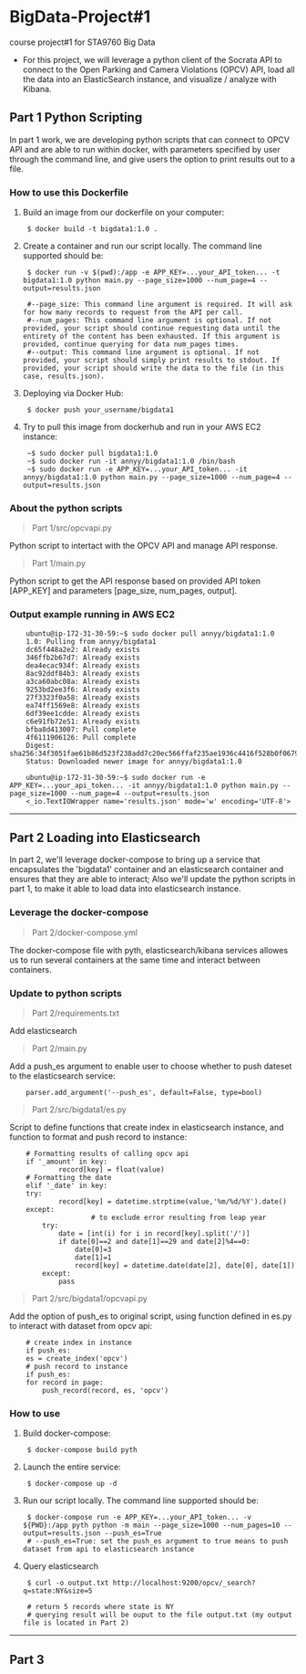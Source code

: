 # BigData-Project#1
course project#1 for STA9760 Big Data
* For this project, we will leverage a python client of the Socrata API to connect to the Open Parking and Camera Violations (OPCV) API, load all the data into an ElasticSearch instance, and visualize / analyze with Kibana.


## Part 1 Python Scripting
In part 1 work, we are developing python scripts that can connect to OPCV API and are able to run within docker, with parameters specified by user through the command line, and give users the option to print results out to a file.

### How to use this Dockerfile
1. Build an image from our dockerfile on your computer:

        $ docker build -t bigdata1:1.0 . 
2. Create a container and run our script locally. The command line supported should be:

        $ docker run -v $(pwd):/app -e APP_KEY=...your_API_token... -t bigdata1:1.0 python main.py --page_size=1000 --num_page=4 --output=results.json
        
        #--page_size: This command line argument is required. It will ask for how many records to request from the API per call.
        #--num_pages: This command line argument is optional. If not provided, your script should continue requesting data until the entirety of the content has been exhausted. If this argument is provided, continue querying for data num_pages times.
        #--output: This command line argument is optional. If not provided, your script should simply print results to stdout. If provided, your script should write the data to the file (in this case, results.json).

3. Deploying via Docker Hub:

        $ docker push your_username/bigdata1
4. Try to pull this image from dockerhub and run in your AWS EC2 instance:

        ~$ sudo docker pull bigdata1:1.0
        ~$ sudo docker run -it annyy/bigdata1:1.0 /bin/bash
        ~$ sudo docker run -e APP_KEY=...your_API_token... -it annyy/bigdata1:1.0 python main.py --page_size=1000 --num_page=4 --output=results.json

### About the python scripts
> Part 1/src/opcvapi.py

Python script to intertact with the OPCV API and manage API response.

> Part 1/main.py

Python script to get the API response based on provided API token [APP_KEY] and parameters [page_size, num_pages, output].

### Output example running in AWS EC2

        ubuntu@ip-172-31-30-59:~$ sudo docker pull annyy/bigdata1:1.0
        1.0: Pulling from annyy/bigdata1
        dc65f448a2e2: Already exists 
        346ffb2b67d7: Already exists 
        dea4ecac934f: Already exists 
        8ac92ddf84b3: Already exists 
        a3ca60abc08a: Already exists 
        9253bd2ee3f6: Already exists 
        27f3323f0a58: Already exists 
        ea74ff1569e8: Already exists 
        6df39ee1cdde: Already exists 
        c6e91fb72e51: Already exists 
        bfba8d413007: Pull complete 
        4f6111906126: Pull complete 
        Digest: sha256:34f3051fae61b86d523f238add7c20ec566ffaf235ae1936c4416f528b0f0679
        Status: Downloaded newer image for annyy/bigdata1:1.0
        
        ubuntu@ip-172-31-30-59:~$ sudo docker run -e APP_KEY=...your_api_token... -it annyy/bigdata1:1.0 python main.py --page_size=1000 --num_page=4 --output=results.json
        <_io.TextIOWrapper name='results.json' mode='w' encoding='UTF-8'>

***

## Part 2 Loading into Elasticsearch
In part 2, we'll leverage docker-compose to bring up a service that encapsulates the 'bigdata1' container and an elasticsearch container and ensures that they are able to interact; Also we'll update the python scripts in part 1, to make it able to load data into elasticsearch instance.

### Leverage the docker-compose
>Part 2/docker-compose.yml

The docker-compose file with pyth, elasticsearch/kibana services allowes us to run several containers at the same time and interact between containers.

### Update to python scripts
> Part 2/requirements.txt

Add elasticsearch

> Part 2/main.py

Add a push_es argument to enable user to choose whether to push dateset to the elasticsearch service:

        parser.add_argument('--push_es', default=False, type=bool)

> Part 2/src/bigdata1/es.py

Script to define functions that create index in elasticsearch instance, and function to format and push record to instance:

        # Formatting results of calling opcv api
        if '_amount' in key:
                record[key] = float(value)
        # Formatting the date 
        elif '_date' in key:
		try:
		        record[key] = datetime.strptime(value,'%m/%d/%Y').date()
		except:
                        # to exclude error resulting from leap year
			try:
				date = [int(i) for i in record[key].split('/')]
				if date[0]==2 and date[1]==29 and date[2]%4==0:
					date[0]=3
					date[1]=1
					record[key] = datetime.date(date[2], date[0], date[1])
			except:
				pass

> Part 2/src/bigdata1/opcvapi.py

Add the option of push_es to original script, using function defined in es.py to interact with dataset from opcv api:

        # create index in instance
        if push_es:
		es = create_index('opcv')
        # push record to instance
        if push_es:
		for record in page:
			push_record(record, es, 'opcv')
                     
### How to use
1. Build docker-compose:

        $ docker-compose build pyth
2. Launch the entire service:

        $ docker-compose up -d
3. Run our script locally. The command line supported should be:

        $ docker-compose run -e APP_KEY=...your_API_token... -v ${PWD}:/app pyth python -m main --page_size=1000 --num_pages=10 --output=results.json --push_es=True 
        # --push_es=True: set the push_es argument to true means to push dataset from api to elasticsearch instance
4. Query elasticsearch

        $ curl -o output.txt http://localhost:9200/opcv/_search?q=state:NY&size=5
        
        # return 5 records where state is NY
        # querying result will be ouput to the file output.txt (my output file is located in Part 2)


***

## Part 3
